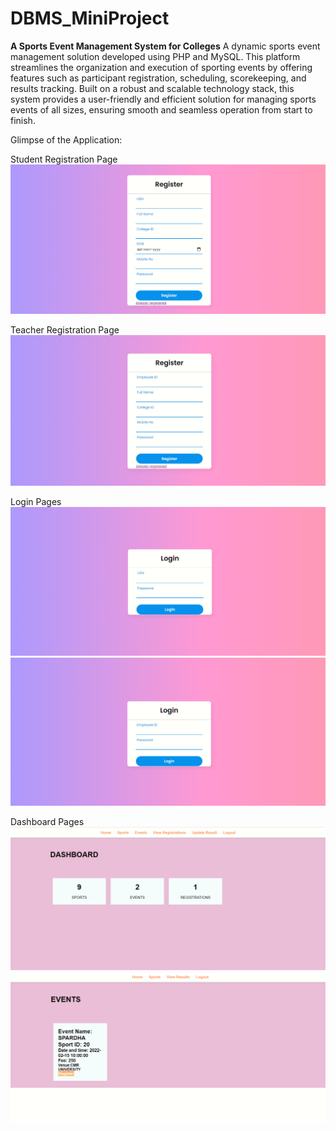 # DBMS_MiniProject
**A Sports Event Management System for Colleges**
A dynamic sports event management solution developed using PHP and MySQL. This platform streamlines the organization and execution of sporting events by offering features such as participant registration, scheduling, scorekeeping, and results tracking. Built on a robust and scalable technology stack, this system provides a user-friendly and efficient solution for managing sports events of all sizes, ensuring smooth and seamless operation from start to finish.

Glimpse of the Application:

Student Registration Page
![ScreenShot](https://github.com/Shaheer-rossoneri14/DBMS_MiniProject/blob/main/screenshots/student_register.png)

Teacher Registration Page
![ScreenShot](https://github.com/Shaheer-rossoneri14/DBMS_MiniProject/blob/main/screenshots/teacher_register.png)

Login Pages
![ScreenShot](https://github.com/Shaheer-rossoneri14/DBMS_MiniProject/blob/main/screenshots/student_login.png)
![ScreenShot](https://github.com/Shaheer-rossoneri14/DBMS_MiniProject/blob/main/screenshots/teacher_login.png)

Dashboard Pages
![ScreenShot](https://github.com/Shaheer-rossoneri14/DBMS_MiniProject/blob/main/screenshots/teacher_dashboard.png)
![ScreenShot](https://github.com/Shaheer-rossoneri14/DBMS_MiniProject/blob/main/screenshots/student_dashboard.png)

